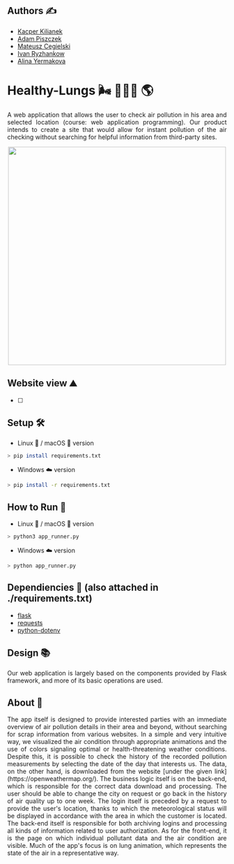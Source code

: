 ## Authors ✍️
- [Kacper Kilianek](https://github.com/Kkilianek)
- [Adam Piszczek](https://github.com/AdamPiszczek)
- [Mateusz Cegielski](https://github.com/MateuszCegielski)
- [Ivan Ryzhankow](https://github.com/ToCatharsis)
- [Alina Yermakova](https://github.com/AlinaYermakova)

# Healthy-Lungs 🌬️ 🌳🌲🌳 🌎
<p align="justify">A web application that allows the user to check air pollution in his area and selected location (course: web application programming). Our product intends to create a site that would allow for instant pollution of the air checking without searching for helpful information from third-party sites.</p>

<p align="center">
  <img width="500" height="500" src="https://github.com/AdamPiszczek/Healthy-Lungs/blob/main/media/logo.png">
</p>

## Website view ⛰️
- [ ]

## Setup 🛠️
- Linux 🐧 / macOS 🍎 version
```sh
> pip install requirements.txt
```
- Windows ☁️ version
```sh
> pip install -r requirements.txt
```

## How to Run 🚀
- Linux 🐧 / macOS 🍎 version
```sh
> python3 app_runner.py
```
- Windows ☁️ version
```sh
> python app_runner.py
```

## Dependiencies 🦺 (also attached in ./requirements.txt)
- [flask](https://pypi.org/project/Flask/)
- [requests](https://pypi.org/project/requests/)
- [python-dotenv](https://pypi.org/project/python-dotenv/)

## Design 📚
<p align="justify">Our web application is largely based on the components provided by Flask framework, and more of its basic operations are used.</p>

## About 📙
<p align="justify">The app itself is designed to provide interested parties with an immediate overview of air pollution details in their area and beyond, without searching for scrap information from various websites. In a simple and very intuitive way, we visualized the air condition through appropriate animations and the use of colors signaling optimal or health-threatening weather conditions. Despite this, it is possible to check the history of the recorded pollution measurements by selecting the date of the day that interests us. The data, on the other hand, is downloaded from the website [under the given link](https://openweathermap.org/). The business logic itself is on the back-end, which is responsible for the correct data download and processing. The user should be able to change the city on request or go back in the history of air quality up to one week. The login itself is preceded by a request to provide the user's location, thanks to which the meteorological status will be displayed in accordance with the area in which the customer is located. The back-end itself is responsible for both archiving logins and processing all kinds of information related to user authorization. As for the front-end, it is the page on which individual pollutant data and the air condition are visible. Much of the app's focus is on lung animation, which represents the state of the air in a representative way.</p>